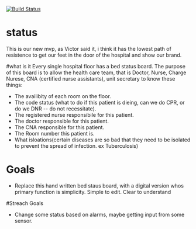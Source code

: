 [![Build Status](https://api.shippable.com/projects/55349138edd7f2c052c8a648/badge?branchName=master)](https://app.shippable.com/projects/55349138edd7f2c052c8a648/builds/latest)
# status
This is our new mvp, as Victor said it, i think it has the lowest path of resistence to get our feet in the door of the hospital and show our brand.

#what is it
Every single hospital floor has a bed status board. The purpose of this board is to allow the health care team, that is Doctor, Nurse, Charge Nurese, CNA (certified nurse assistants), unit secretary to know these things:
<ul>
<li>The availibity of each room on the floor.</li>
<li>The code status (what to do if this patient is dieing, can we do CPR, or do we DNR -- do not recessitate).</li>
<li>The registered nurse responsibile for this patient.</li>
<li>The doctor responsible for this patient.</li>
<li>The CNA responsible for this patient.</li>
<li>The Room number this patient is.</li>
<li>What isloations(certain diseases are so bad that they need to be isolated to prevent the spread of infection. ex Tuberculosis)</li>
</ul>

# Goals
<ul>
  <li>Replace this hand written bed staus board, with a digital version whos primary function is simplicity. Simple to edit. Clear to understand</li>
</ul>
#Streach Goals
<ul>
  <li>Change some status based on alarms, maybe getting input from some sensor.</li>
</ul>
